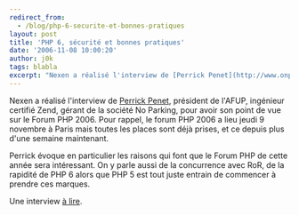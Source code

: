 ```yaml
---
redirect_from:
  - /blog/php-6-securite-et-bonnes-pratiques
layout: post
title: 'PHP 6, sécurité et bonnes pratiques'
date: '2006-11-08 10:00:20'
author: j0k
tags: blabla
excerpt: "Nexen a réalisé l'interview de [Perrick Penet](http://www.onpk.net/index.php/), président de l'AFUP, ingénieur certifié Zend, gérant de la société No Parking, pour avoir son point de vue sur le Forum PHP 2006.   Pour rappel, le forum PHP 2006 a lieu jeudi 9 novembre à Paris mais toutes les places sont déjà prises, et ce depuis plus d'une semaine maintenant.  \n  …"
---
```


Nexen a réalisé l'interview de [Perrick Penet](http://www.onpk.net/index.php/), président de l'AFUP, ingénieur certifié Zend, gérant de la société No Parking, pour avoir son point de vue sur le Forum PHP 2006.   Pour rappel, le forum PHP 2006 a lieu jeudi 9 novembre à Paris mais toutes les places sont déjà prises, et ce depuis plus d'une semaine maintenant.

Perrick évoque en particulier les raisons qui font que le Forum PHP de cette année sera intéressant. On y parle aussi de la concurrence avec RoR, de la rapidité de PHP 6 alors que PHP 5 est tout juste entrain de commencer à prendre ces marques.

Une interview [à lire](http://www.nexen.net/articles/interview/forum_php_2006_de_paris_:_php_6,_securite_et_bonnes_pratiques.php).
